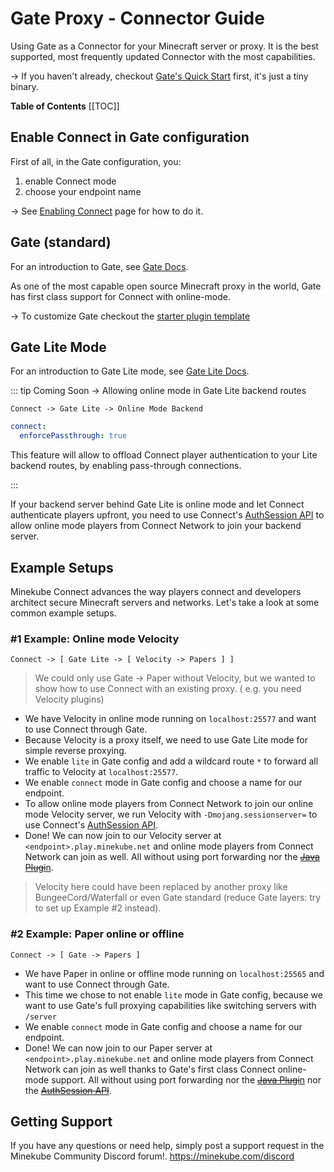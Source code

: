 # Gate Proxy - Connector Guide

Using Gate as a Connector for your Minecraft server or proxy.
It is the best supported, most frequently updated Connector with the most capabilities.

-> If you haven't already, checkout [Gate's Quick Start](https://gate.minekube.com/guide/quick-start) first,
it's just a tiny binary.

**Table of Contents**
[[TOC]]

## Enable Connect in Gate configuration

First of all, in the Gate configuration, you:

1. enable Connect mode
2. choose your endpoint name

-> See [Enabling Connect](https://gate.minekube.com/guide/connect) page for how to do it.

## Gate (standard)

For an introduction to Gate, see [Gate Docs](https://gate.minekube.com/guide).

As one of the most capable open source Minecraft proxy in the world, Gate has first class support for Connect with
online-mode.

-> To customize Gate checkout the [starter plugin template](https://github.com/minekube/gate-plugin-template)

## Gate Lite Mode

For an introduction to Gate Lite mode, see [Gate Lite Docs](https://gate.minekube.com/guide/lite).

::: tip Coming Soon -> Allowing online mode in Gate Lite backend routes

`Connect -> Gate Lite -> Online Mode Backend`

```yaml
connect:
  enforcePassthrough: true
```

This feature will allow to offload Connect player authentication to your Lite backend routes,
by enabling pass-through connections.

:::

If your backend server behind Gate Lite is online mode and let Connect authenticate players upfront,
you need to use Connect's [AuthSession API](../auth-api)
to allow online mode players from Connect Network to join your backend server.

## Example Setups

Minekube Connect advances the way players connect and developers architect secure Minecraft servers and networks.
Let's take a look at some common example setups.

### #1 Example: Online mode Velocity

`Connect -> [ Gate Lite -> [ Velocity -> Papers ] ]`

> We could only use Gate -> Paper without Velocity, but we wanted to show how to use Connect with an existing proxy. (
> e.g. you need Velocity plugins)

- We have Velocity in online mode running on `localhost:25577` and want to use Connect through Gate.
- Because Velocity is a proxy itself, we need to use Gate Lite mode for simple reverse proxying.
- We enable `lite` in Gate config and add a wildcard route `*` to forward all traffic to Velocity at `localhost:25577`.
- We enable `connect` mode in Gate config and choose a name for our endpoint.
- To allow online mode players from Connect Network to join our online mode Velocity server, we run Velocity with
  `-Dmojang.sessionserver=` to use Connect's [AuthSession API](../auth-api).
- Done! We can now join to our Velocity server at `<endpoint>.play.minekube.net` and online mode players from Connect
  Network
  can join as well. All without using port forwarding nor the [~~Java Plugi~~n](plugin.md).

> Velocity here could have been replaced by another proxy like BungeeCord/Waterfall or even Gate standard
> (reduce Gate layers: try to set up Example #2 instead).

### #2 Example: Paper online or offline

`Connect -> [ Gate -> Papers ]`

- We have Paper in online or offline mode running on `localhost:25565` and want to use Connect through Gate.
- This time we chose to not enable `lite` mode in Gate config, because we want to use Gate's full proxying capabilities
  like switching servers with `/server`
- We enable `connect` mode in Gate config and choose a name for our endpoint.
- Done! We can now join to our Paper server at `<endpoint>.play.minekube.net` and online mode players from Connect
  Network can join as well thanks to Gate's first class Connect online-mode support. All without using port forwarding
  nor the [~~Java Plugi~~n](plugin.md) nor the [~~AuthSession API~~](../auth-api).

## Getting Support

If you have any questions or need help, simply post a support request in the Minekube Community Discord
forum!. https://minekube.com/discord